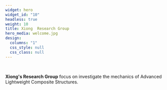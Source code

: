 ```yaml
---
widget: hero
widget_id: "10"
headless: true
weight: 10
title: Xiong  Research Group
hero_media: welcome.jpg
design:
  columns: "1"
  css_style: null
  css_class: null
---
```

<br>

**Xiong's Research Group** focus on investigate the mechanics of Advanced Lightweight Composite Structures.